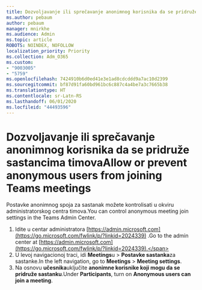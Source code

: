 ```yaml
---
title: Dozvoljavanje ili sprečavanje anonimnog korisnika da se pridruže sastancima timova
ms.author: pebaum
author: pebaum
manager: mnirkhe
ms.audience: Admin
ms.topic: article
ROBOTS: NOINDEX, NOFOLLOW
localization_priority: Priority
ms.collection: Adm_O365
ms.custom:
- "9003005"
- "5759"
ms.openlocfilehash: 7424910b6d0ed41e3e1ad8cdcddd9a7ac10d2399
ms.sourcegitcommit: bf87d91fa60bd961bc6c887c4a4be7a3c7665b38
ms.translationtype: HT
ms.contentlocale: sr-Latn-RS
ms.lasthandoff: 06/01/2020
ms.locfileid: "44493596"
---
```

# <a name="allow-or-prevent-anonymous-users-from-joining-teams-meetings"></a><span data-ttu-id="c1fbe-102">Dozvoljavanje ili sprečavanje anonimnog korisnika da se pridruže sastancima timova</span><span class="sxs-lookup"><span data-stu-id="c1fbe-102">Allow or prevent anonymous users from joining Teams meetings</span></span>

<span data-ttu-id="c1fbe-103">Postavke anonimnog spoja za sastanak možete kontrolisati u okviru administratorskog centra timova.</span><span class="sxs-lookup"><span data-stu-id="c1fbe-103">You can control anonymous meeting join settings in the Teams Admin Center.</span></span>

1.  <span data-ttu-id="c1fbe-104">Idite u centar administratora [https://admin.microsoft.com](https://go.microsoft.com/fwlink/p/?linkid=2024339) .</span><span class="sxs-lookup"><span data-stu-id="c1fbe-104">Go to the admin center at  [https://admin.microsoft.com](https://go.microsoft.com/fwlink/p/?linkid=2024339).</span></span>
2.  <span data-ttu-id="c1fbe-105">U levoj navigacionoj traci, idi **Meetings**u   >   **Postavke sastanka**za sastanke.</span><span class="sxs-lookup"><span data-stu-id="c1fbe-105">In the left navigation, go to  **Meetings**  >  **Meeting settings**.</span></span>
3.  <span data-ttu-id="c1fbe-106">Na osnovu **učesnika**uključite **anonimne korisnike koji mogu da se pridruže sastanku**.</span><span class="sxs-lookup"><span data-stu-id="c1fbe-106">Under  **Participants**, turn on  **Anonymous users can join a meeting**.</span></span>